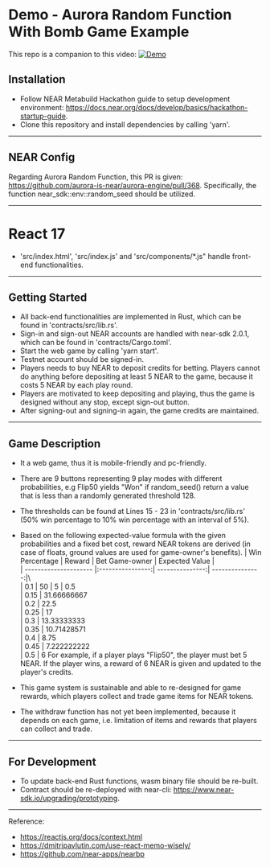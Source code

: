 # Demo - Aurora Random Function With Bomb Game Example

This repo is a companion to this video:
[![Demo](https://previews.123rf.com/images/sarahdesign/sarahdesign1403/sarahdesign140301122/26700150-demo-icon.jpg)](https://mytu.be)

## Installation

- Follow NEAR Metabuild Hackathon guide to setup development environment: https://docs.near.org/docs/develop/basics/hackathon-startup-guide.
- Clone this repository and install dependencies by calling 'yarn'.

---

## NEAR Config

Regarding Aurora Random Function, this PR is given: https://github.com/aurora-is-near/aurora-engine/pull/368. Specifically, the function near_sdk::env::random_seed should be utilized.	

---

# React 17

- 'src/index.html', 'src/index.js' and 'src/components/*.js" handle front-end functionalities.

---

## Getting Started

- All back-end functionalities are implemented in Rust, which can be found in 'contracts/src/lib.rs'.
- Sign-in and sign-out NEAR accounts are handled with near-sdk 2.0.1,
which can be found in 'contracts/Cargo.toml'.
- Start the web game by calling 'yarn start'.
- Testnet account should be signed-in.
- Players needs to buy NEAR to deposit credits for betting. Players cannot do anything before depositing at least 5 NEAR to the game, because it costs 5 NEAR by each play round.
- Players are motivated to keep depositing and playing, thus the game is designed without any stop, except
sign-out button.
- After signing-out and signing-in again, the game credits are maintained.

---

## Game Description

- It a web game, thus it is mobile-friendly and pc-friendly.

- There are 9 buttons representing 9 play modes with different probabilities, e.g Flip50 yields "Won" if
random_seed() return a value that is less than a randomly generated threshold 128. 

- The thresholds can be found at Lines 15 - 23 in 'contracts/src/lib.rs'
(50% win percentage to 10% win percentage with an interval of 5%).

- Based on the following expected-value formula with the given probabilities and a fixed bet cost,
reward NEAR tokens are derived (in case of floats, ground values are used for game-owner's benefits).
| Win Percentage        | Reward           | Bet Game-owner  | Expected Value  |\
| --------------------- |:----------------:| ---------------:| ---------------:|\		     
| 0.1	                | 50	           | 5	             | 0.5\
| 0.15	                | 31.66666667		\
| 0.2	                | 22.5		\
| 0.25	                | 17		\
| 0.3	                | 13.33333333		\
| 0.35	                | 10.71428571		\
| 0.4	                | 8.75		\
| 0.45	                | 7.222222222		\
| 0.5	                | 6	
For example, if a player plays "Flip50", the player must bet 5 NEAR. If the player wins, a reward of 6
NEAR is given and updated to the player's credits.

- This game system is sustainable and able to re-designed for game rewards, which players collect
and trade game items for NEAR tokens.

- The withdraw function has not yet been implemented, because it depends on each game, i.e. limitation of
items and rewards that players can collect and trade.

---

## For Development

- To update back-end Rust functions, wasm binary file should be re-built.
- Contract should be re-deployed with near-cli: https://www.near-sdk.io/upgrading/prototyping.

---

Reference:
- https://reactjs.org/docs/context.html
- https://dmitripavlutin.com/use-react-memo-wisely/
- https://github.com/near-apps/nearbp
